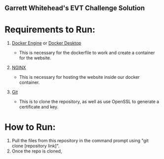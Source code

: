 ## Garrett Whitehead's EVT Challenge Solution

# Requirements to Run:
1. [Docker Engine](https://docs.docker.com/engine/install/) or [Docker Desktop](https://www.docker.com/products/docker-desktop/#)
   * This is necessary for the dockerfile to work and create a container for the website.

2. [NGINX](https://www.nginx.com/resources/wiki/start/topics/tutorials/gettingstarted/)
   * This is necessary for hosting the website inside our docker container.

3. [Git](https://git-scm.com/downloads)
   * This is to clone the repository, as well as use OpenSSL to generate a certificate and key.


# How to Run:
1. Pull the files from this repository in the command prompt using "git clone [repository link]".
2. Once the repo is cloned,
